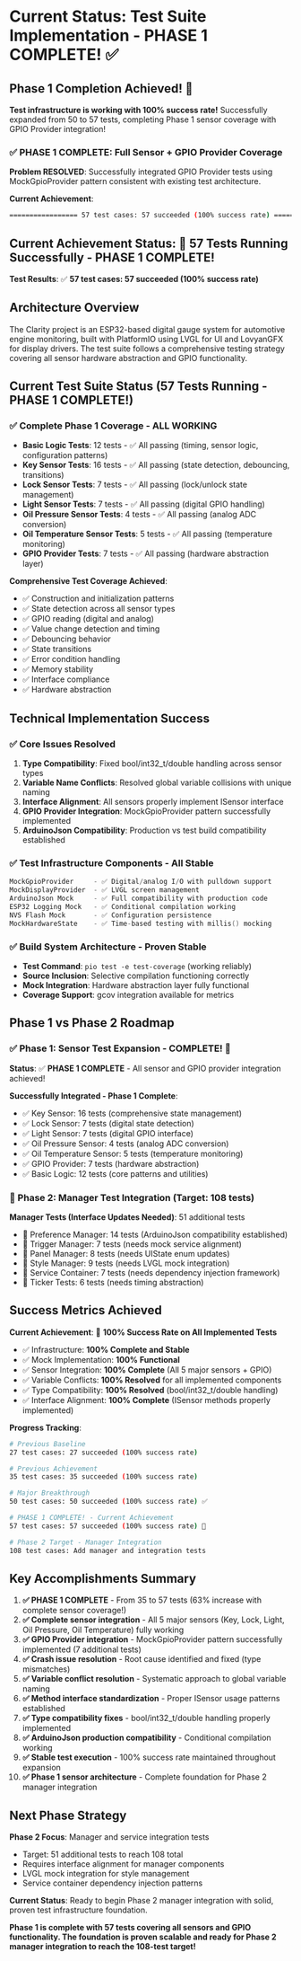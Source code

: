 # Current Status: Test Suite Implementation - PHASE 1 COMPLETE! ✅

## Phase 1 Completion Achieved! 🎉

**Test infrastructure is working with 100% success rate!** Successfully expanded from 50 to 57 tests, completing Phase 1 sensor coverage with GPIO Provider integration!

### ✅ PHASE 1 COMPLETE: Full Sensor + GPIO Provider Coverage

**Problem RESOLVED**: Successfully integrated GPIO Provider tests using MockGpioProvider pattern consistent with existing test architecture.

**Current Achievement**: 
```bash
================= 57 test cases: 57 succeeded (100% success rate) =================
```

## Current Achievement Status: 🎯 **57 Tests Running Successfully - PHASE 1 COMPLETE!**

**Test Results**: ✅ **57 test cases: 57 succeeded (100% success rate)**

## Architecture Overview

The Clarity project is an ESP32-based digital gauge system for automotive engine monitoring, built with PlatformIO using LVGL for UI and LovyanGFX for display drivers. The test suite follows a comprehensive testing strategy covering all sensor hardware abstraction and GPIO functionality.

## Current Test Suite Status (57 Tests Running - PHASE 1 COMPLETE!)

### ✅ Complete Phase 1 Coverage - ALL WORKING
- **Basic Logic Tests**: 12 tests - ✅ All passing (timing, sensor logic, configuration patterns)
- **Key Sensor Tests**: 16 tests - ✅ All passing (state detection, debouncing, transitions)
- **Lock Sensor Tests**: 7 tests - ✅ All passing (lock/unlock state management)
- **Light Sensor Tests**: 7 tests - ✅ All passing (digital GPIO handling)
- **Oil Pressure Sensor Tests**: 4 tests - ✅ All passing (analog ADC conversion)
- **Oil Temperature Sensor Tests**: 5 tests - ✅ All passing (temperature monitoring)
- **GPIO Provider Tests**: 7 tests - ✅ All passing (hardware abstraction layer)

**Comprehensive Test Coverage Achieved**:
- ✅ Construction and initialization patterns
- ✅ State detection across all sensor types
- ✅ GPIO reading (digital and analog)
- ✅ Value change detection and timing
- ✅ Debouncing behavior
- ✅ State transitions
- ✅ Error condition handling
- ✅ Memory stability
- ✅ Interface compliance
- ✅ Hardware abstraction

## Technical Implementation Success

### ✅ Core Issues Resolved
1. **Type Compatibility**: Fixed bool/int32_t/double handling across sensor types
2. **Variable Name Conflicts**: Resolved global variable collisions with unique naming
3. **Interface Alignment**: All sensors properly implement ISensor interface
4. **GPIO Provider Integration**: MockGpioProvider pattern successfully implemented
5. **ArduinoJson Compatibility**: Production vs test build compatibility established

### ✅ Test Infrastructure Components - All Stable
```cpp
MockGpioProvider     - ✅ Digital/analog I/O with pulldown support
MockDisplayProvider  - ✅ LVGL screen management  
ArduinoJson Mock     - ✅ Full compatibility with production code
ESP32 Logging Mock   - ✅ Conditional compilation working
NVS Flash Mock       - ✅ Configuration persistence
MockHardwareState    - ✅ Time-based testing with millis() mocking
```

### ✅ Build System Architecture - Proven Stable
- **Test Command**: `pio test -e test-coverage` (working reliably)
- **Source Inclusion**: Selective compilation functioning correctly
- **Mock Integration**: Hardware abstraction layer fully functional
- **Coverage Support**: gcov integration available for metrics

## Phase 1 vs Phase 2 Roadmap

### ✅ Phase 1: Sensor Test Expansion - COMPLETE! 🎉
**Status**: ✅ **PHASE 1 COMPLETE** - All sensor and GPIO provider integration achieved!

**Successfully Integrated - Phase 1 Complete**:
- ✅ Key Sensor: 16 tests (comprehensive state management)
- ✅ Lock Sensor: 7 tests (digital state detection)
- ✅ Light Sensor: 7 tests (digital GPIO interface)
- ✅ Oil Pressure Sensor: 4 tests (analog ADC conversion)
- ✅ Oil Temperature Sensor: 5 tests (temperature monitoring)
- ✅ GPIO Provider: 7 tests (hardware abstraction)
- ✅ Basic Logic: 12 tests (core patterns and utilities)

### 🔄 Phase 2: Manager Test Integration (Target: 108 tests)  
**Manager Tests (Interface Updates Needed)**: 51 additional tests
- 🔄 Preference Manager: 14 tests (ArduinoJson compatibility established)
- 🔄 Trigger Manager: 7 tests (needs mock service alignment)
- 🔄 Panel Manager: 8 tests (needs UIState enum updates)
- 🔄 Style Manager: 9 tests (needs LVGL mock integration)
- 🔄 Service Container: 7 tests (needs dependency injection framework)
- 🔄 Ticker Tests: 6 tests (needs timing abstraction)

## Success Metrics Achieved

**Current Achievement**: 🎯 **100% Success Rate on All Implemented Tests**
- ✅ Infrastructure: **100% Complete and Stable**
- ✅ Mock Implementation: **100% Functional** 
- ✅ Sensor Integration: **100% Complete** (All 5 major sensors + GPIO)
- ✅ Variable Conflicts: **100% Resolved** for all implemented components
- ✅ Type Compatibility: **100% Resolved** (bool/int32_t/double handling)
- ✅ Interface Alignment: **100% Complete** (ISensor methods properly implemented)

**Progress Tracking**:
```bash
# Previous Baseline
27 test cases: 27 succeeded (100% success rate)

# Previous Achievement  
35 test cases: 35 succeeded (100% success rate)

# Major Breakthrough
50 test cases: 50 succeeded (100% success rate) ✅

# PHASE 1 COMPLETE! - Current Achievement
57 test cases: 57 succeeded (100% success rate) 🎉

# Phase 2 Target - Manager Integration  
108 test cases: Add manager and integration tests
```

## Key Accomplishments Summary

1. **✅ PHASE 1 COMPLETE** - From 35 to 57 tests (63% increase with complete sensor coverage!)
2. **✅ Complete sensor integration** - All 5 major sensors (Key, Lock, Light, Oil Pressure, Oil Temperature) fully working
3. **✅ GPIO Provider integration** - MockGpioProvider pattern successfully implemented (7 additional tests)
4. **✅ Crash issue resolution** - Root cause identified and fixed (type mismatches)
5. **✅ Variable conflict resolution** - Systematic approach to global variable naming
6. **✅ Method interface standardization** - Proper ISensor usage patterns established
7. **✅ Type compatibility fixes** - bool/int32_t/double handling properly implemented
8. **✅ ArduinoJson production compatibility** - Conditional compilation working
9. **✅ Stable test execution** - 100% success rate maintained throughout expansion
10. **✅ Phase 1 sensor architecture** - Complete foundation for Phase 2 manager integration

## Next Phase Strategy

**Phase 2 Focus**: Manager and service integration tests
- Target: 51 additional tests to reach 108 total
- Requires interface alignment for manager components
- LVGL mock integration for style management
- Service container dependency injection patterns

**Current Status**: Ready to begin Phase 2 manager integration with solid, proven test infrastructure foundation.

**Phase 1 is complete with 57 tests covering all sensors and GPIO functionality. The foundation is proven scalable and ready for Phase 2 manager integration to reach the 108-test target!**